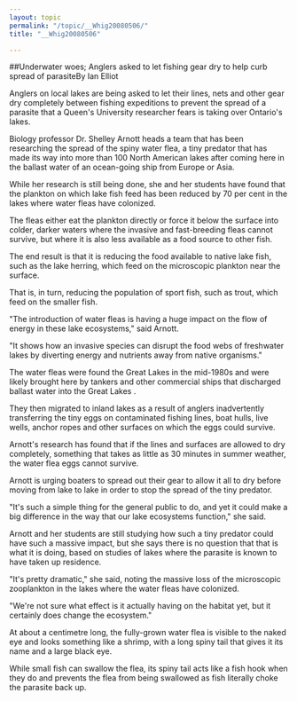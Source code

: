```yaml
---
layout: topic
permalink: "/topic/__Whig20080506/"
title: "__Whig20080506"

---
```


##Underwater woes; Anglers asked to let fishing gear dry to help curb spread of parasiteBy Ian Elliot

Anglers on local lakes are being asked to let their lines, nets and other gear dry completely between fishing expeditions to prevent the spread of a parasite that a Queen's University researcher fears is taking over Ontario's lakes.

Biology professor Dr. Shelley Arnott heads a team that has been researching the spread of the spiny water flea, a tiny predator that has made its way into more than 100 North American lakes after coming here in the ballast water of an ocean-going ship from Europe or Asia.

While her research is still being done, she and her students have found that the plankton on which lake fish feed has been reduced by 70 per cent in the lakes where water fleas have colonized.

The fleas either eat the plankton directly or force it below the surface into colder, darker waters where the invasive and fast-breeding fleas cannot survive, but where it is also less available as a food source to other fish.

The end result is that it is reducing the food available to native lake fish, such as the lake herring, which feed on the microscopic plankton near the surface.

That is, in turn, reducing the population of sport fish, such as trout, which feed on the smaller fish.

"The introduction of water fleas is having a huge impact on the flow of energy in these lake ecosystems," said Arnott.

"It shows how an invasive species can disrupt the food webs of freshwater lakes by diverting energy and nutrients away from native organisms."

The water fleas were found the Great Lakes in the mid-1980s and were likely brought here by tankers and other commercial ships that discharged ballast water into the Great Lakes .

They then migrated to inland lakes as a result of anglers inadvertently transferring the tiny eggs on contaminated fishing lines, boat hulls, live wells, anchor ropes and other surfaces on which the eggs could survive.

Arnott's research has found that if the lines and surfaces are allowed to dry completely, something that takes as little as 30 minutes in summer weather, the water flea eggs cannot survive.

Arnott is urging boaters to spread out their gear to allow it all to dry before moving from lake to lake in order to stop the spread of the tiny predator.

"It's such a simple thing for the general public to do, and yet it could make a big difference in the way that our lake ecosystems function," she said.

Arnott and her students are still studying how such a tiny predator could have such a massive impact, but she says there is no question that that is what it is doing, based on studies of lakes where the parasite is known to have taken up residence.

"It's pretty dramatic," she said, noting the massive loss of the microscopic zooplankton in the lakes where the water fleas have colonized.

"We're not sure what effect is it actually having on the habitat yet, but it certainly does change the ecosystem."

At about a centimetre long, the fully-grown water flea is visible to the naked eye and looks something like a shrimp, with a long spiny tail that gives it its name and a large black eye.

While small fish can swallow the flea, its spiny tail acts like a fish hook when they do and prevents the flea from being swallowed as fish literally choke the parasite back up.
